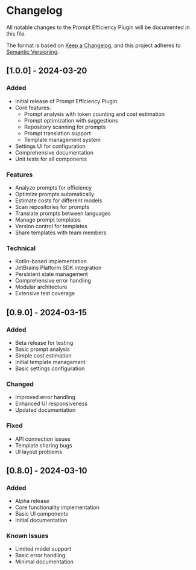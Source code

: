 # Changelog

All notable changes to the Prompt Efficiency Plugin will be documented in this file.

The format is based on [Keep a Changelog](https://keepachangelog.com/en/1.0.0/),
and this project adheres to [Semantic Versioning](https://semver.org/spec/v2.0.0.html).

## [1.0.0] - 2024-03-20

### Added
- Initial release of Prompt Efficiency Plugin
- Core features:
  - Prompt analysis with token counting and cost estimation
  - Prompt optimization with suggestions
  - Repository scanning for prompts
  - Prompt translation support
  - Template management system
- Settings UI for configuration
- Comprehensive documentation
- Unit tests for all components

### Features
- Analyze prompts for efficiency
- Optimize prompts automatically
- Estimate costs for different models
- Scan repositories for prompts
- Translate prompts between languages
- Manage prompt templates
- Version control for templates
- Share templates with team members

### Technical
- Kotlin-based implementation
- JetBrains Platform SDK integration
- Persistent state management
- Comprehensive error handling
- Modular architecture
- Extensive test coverage

## [0.9.0] - 2024-03-15

### Added
- Beta release for testing
- Basic prompt analysis
- Simple cost estimation
- Initial template management
- Basic settings configuration

### Changed
- Improved error handling
- Enhanced UI responsiveness
- Updated documentation

### Fixed
- API connection issues
- Template sharing bugs
- UI layout problems

## [0.8.0] - 2024-03-10

### Added
- Alpha release
- Core functionality implementation
- Basic UI components
- Initial documentation

### Known Issues
- Limited model support
- Basic error handling
- Minimal documentation 